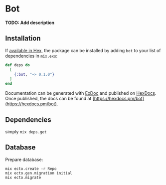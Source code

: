 # Bot

**TODO: Add description**

## Installation

If [available in Hex](https://hex.pm/docs/publish), the package can be installed
by adding `bot` to your list of dependencies in `mix.exs`:

```elixir
def deps do
  [
    {:bot, "~> 0.1.0"}
  ]
end
```

Documentation can be generated with [ExDoc](https://github.com/elixir-lang/ex_doc)
and published on [HexDocs](https://hexdocs.pm). Once published, the docs can
be found at [https://hexdocs.pm/bot](https://hexdocs.pm/bot).

## Dependencies

simply `mix deps.get`

## Database

Prepare database:<br>
```
mix ecto.create -r Repo
mix ecto.gen.migration initial
mix ecto.migrate
```
